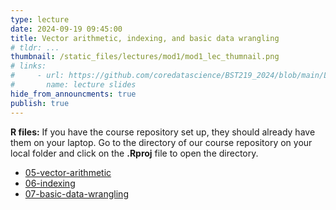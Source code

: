 ```yaml
---
type: lecture
date: 2024-09-19 09:45:00
title: Vector arithmetic, indexing, and basic data wrangling
# tldr: ...
thumbnail: /static_files/lectures/mod1/mod1_lec_thumnail.png
# links:
#     - url: https://github.com/coredatascience/BST219_2024/blob/main/Lecture_Slides/Lecture_06.pdf
#       name: lecture slides
hide_from_announcments: true
publish: true
---
```

**R files:**
If you have the course repository set up, they should already have them on your laptop. 
Go to the directory of our course repository on your local folder and click on the  **.Rproj** file to open the directory. 


- [05-vector-arithmetic](https://github.com/coredatascience/BST219_2024/blob/main/01_R-basics/05-vector-arithmetic.Rmd)
- [06-indexing](https://github.com/coredatascience/BST219_2024/blob/main/01_R-basics/06-indexing.Rmd)
- [07-basic-data-wrangling](https://github.com/coredatascience/BST219_2024/blob/main/01_R-basics/07-basic-data-wrangling.Rmd)

